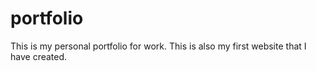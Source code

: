 # portfolio

This is my personal portfolio for work. 
This is also my first website that I have created. 

